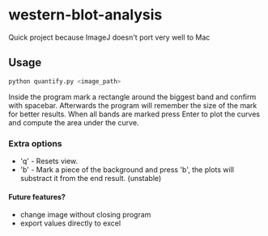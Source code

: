 # western-blot-analysis
Quick project because ImageJ doesn't port very well to Mac

## Usage
``` bash
python quantify.py <image_path>
```

Inside the program mark a rectangle around the biggest band and confirm with spacebar. Afterwards the program will remember the size of the mark for better results.
When all bands are marked press Enter to plot the curves and compute the area under the curve.

### Extra options
- 'q' -  Resets view.
- 'b' -  Mark a piece of the background and press 'b', the plots will substract it from the end result. (unstable)

#### Future features?
- change image without closing program
- export values directly to excel
